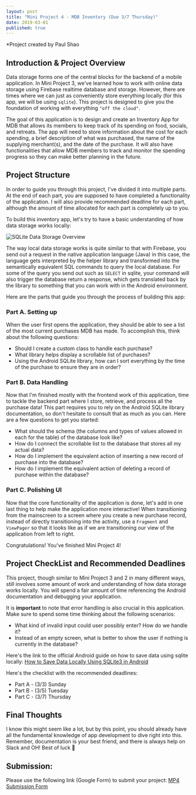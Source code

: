 ```yaml
---
layout: post
title: "Mini Project 4 - MDB Inventory (Due 3/7 Thursday)"
date: 2019-03-01
published: true
---
```


*Project created by Paul Shao

## Introduction & Project Overview
Data storage forms one of the central blocks for the backend of a mobile application. In Mini Project 3, we've learned how to work with online data storage using Firebase realtime database and storage. However, there are times where we can just as conveniently store everything locally (for this app, we will be using `sqlite`). This project is designed to give you the foundation of working with everything `"off the cloud"`.

The goal of this application is to design and create an Inventory App for MDB that allows its members to keep track of its spending on food, socials, and retreats. The app will need to store information about the cost for each spending, a brief description of what was purchased, the name of the supplying merchant(s), and the date of the purchase. It will also have functionalities that allow MDB members to track and monitor the spending progress so they can make better planning in the future.

## Project Structure
In order to guide you through this project, I've divided it into multiple parts. At the end of each part, you are supposed to have completed a functionality of the application. I will also provide recommended deadline for each part, although the amount of time allocated for each part is completely up to you.

To build this inventory app, let's try to have a basic understanding of how data storage works locally:

![SQLite Data Storage Overview]("./asserts/data.png")

The way local data storage works is quite similar to that with Firebase, you send out a request in the native application language (Java) in this case, the language gets interpreted by the helper library and transformed into the semantically equivalent SQL commands to query the local database. For some of the query you send out such as `SELECT` in sqlite, your command will also trigger the database return a response, which gets translated back by the library to something that you can work with in the Android environment.

Here are the parts that guide you through the process of building this app:

### Part A. Setting up
When the user first opens the application, they should be able to see a list of the most current purchases MDB has made. To accomplish this, think about the following questions:
* Should I create a custom class to handle each purchase?
* What library helps display a scrollable list of purchases?
* Using the Android SQLite library, how can I sort everything by the time of the purchase to ensure they are in order?

### Part B. Data Handling
Now that I'm finished mostly with the frontend work of this application, time to tackle the backend part where I store, retrieve, and process all the purchase data! This part requires you to rely on the Android SQLite library documentation, so don't hesitate to consult that as much as you can. Here are a few questions to get you started:
* What should the schema (the columns and types of values allowed in each for the table) of the database look like?
* How do I connect the scrollable list to the database that stores all my actual data?
* How do I implement the equivalent action of inserting a new record of purchase into the database?
* How do I implement the equivalent action of deleting a record of purchase within the database?

### Part C. Polishing UI
Now that the core functionality of the application is done, let's add in one last thing to help make the application more interactive! When transitioning from the mainscreen to a screen where you create a new purchase record, instead of directly transitioning into the activity, use a `Fragment` and `ViewPager` so that it looks like as if we are transitioning our view of the application from left to right.

Congratulations! You've finished Mini Project 4!

## Project CheckList and Recommended Deadlines
This project, though similar to Mini Project 3 and 2 in many different ways, still involves some amount of work and understanding of how data storage works locally. You will spend a fair amount of time referencing the Android documentation and debugging your application.

It is **important** to note that error handling is also crucial in this application. Make sure to spend some time thinking about the following scenarios:
* What kind of invalid input could user possibly enter? How do we handle it?
* Instead of an empty screen, what is better to show the user if nothing is currently in the database?

Here's the link to the official Android guide on how to save data using sqlite locally:
[How to Save Data Locally Using SQLite3 in Android](https://developer.android.com/training/data-storage/sqlite)

Here's the checklist with the recommended deadlines:
* Part A - (3/3) Sunday
* Part B - (3/5) Tuesday
* Part C - (3/7) Thursday

## Final Thoughts
I know this might seem like a lot, but by this point, you should already have all the fundamental knowledge of app development to dive right into this. Remember, documentation is your best friend, and there is always help on Slack and OH! Best of luck 🐻

## Submission:
Please use the following link (Google Form) to submit your project:
[MP4 Submission Form](https://goo.gl/forms/44nJz4yhgLghRQ882)

